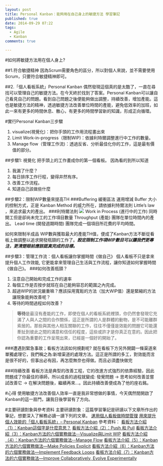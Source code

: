 ```yaml
---
layout: post
title: Personal Kanban：能夠用在自己身上的敏捷方法 學習筆記
published: true
date: 2014-09-29 07:22
tags:
  - Agile
  - Kanban
comments: true

---
```

#如何將敏捷方法用在個人身上?

##1.符合敏捷精神
因為Scrum需要角色的區分，所以對個人來說，並不需要使用Scrum，只要符合敏捷精神即可。

##2.「個人看板系統」Personal Kanban
偶然發現這個真的是太酷了，一直在尋找可以管理自己的敏捷方法。在今天終於找到了答案。Personal Kanban可以讓自己看見自己的問題。看到自己問題之後便能夠做出調整，持續改善，增加產能。這也是敏捷方法的精神，透過敏捷方法改善單位時間的產能，避免低效率的加班，如此一來有更多的時間休息、散心，有更多的時間學習新的知識，形成正向循環。

#實行Personal Kanban三步驟
1. visualize(視覺化)：把你手頭的工作用流程畫出來
2. Limit Work-in-progress（限制WIP)：依據利特爾調整進行中工作的數量。
3. Manage flow（管理工作流)：透過反省、分析最佳化你的工作，這是最有價值的部分。


##步驟1: 視覺化
把手頭上的工作畫成你的第一個看板。
因為看的到所以知道
1. 我漏了什麼？
2. 每日排序工作行程，變得井然有序。
3. 改善工作流程。
4. 知道自己該做些什麼

##步驟2：限制WIP數量來提高TH
###Buffering 緩衝區法
運用增減 Buffer 大小的控制方式，正是 Kanban Method 的威力所在，請依據利特爾法則 Little’s law ，來追求最大的產出。
###利特爾法則
![](https://lh4.googleusercontent.com/mLD54mGAOKQa0D2FpHbn_fJSBFkifnyfYXF0Qrg8Zws=w1753-h655-no)
Work in Process (進行中的工作) 同時開工但是卻尚未完工的工作項目數量
Throughput (產能) 團隊在單位時間內的產出。
Lead time (開發週期時間) 團隊完成一個項目所花費的平均時間。

如何來限制半成品 WIP數與獲取最大的產能TH值，便成了Kanban方法不斷從看板上做調整以追求開發瓶頸的工作了。***設定限制工作項WIP數目可以讓我們更專注，更清楚眼前應該認真完成的目標。***

##步驟3：管理工作流：個人看板讓你掌握時間《做自己》
個人看板不只是拿來提升個人工作效能, 它更能拿來管理自己生活與工作流程，讓你知道如何掌握時間《做自己》。
###如何改善瓶頸？
1. 注意自己開始和完成工作的速率
2. 每個工作是否按步就班在自己能夠容忍的範圍之內完成。
3. 超過WIP的狀況嚴重嘛？應該採用寬鬆的方法（加大WIP值）還是緊縮的方法讓現象能夠改善呢？
4. 等待的時間過程如何改善？

> **等待**是最沒有產能的工作，即使在個人的看板系統裡頭，你仍然會發現它充滿了人與人之間的合作關係，這正是所謂的人是群體的動物，是不可能離群索居的。那些與其他人相互關聯的工作，往往不僅僅是效能的問題它可能還牽扯到彼此之間的滿意和信任的程度，這些或許才是你真正在意的。因此把你認為重要的工作呈現出來，已經是一個好的開始了。

###遭遇到緊急事故；看板方法該如何規劃呢?
就在看板下方另外開闢一條渠道來單獨處理它，我們稱之為:新增渠道的處理方法。這正是所謂的多工，對效能而言是很不好的，但事出必有因，再怎麼無奈也得做。而且必須盡快做完

###持續改善
看板方法是典型的改善工程，它的改進方式強烈的依靠經驗，因此問題成了你最佳的導師，所以成長的過程就變成: 發覺問題 -> 思考如何改善並嘗試改善它 -> 在解決問題後，繼續再來…。因此持續改善便成為了他的座右銘。

#心得
使用敏捷方法改善個人效率一直是我非常想做的事情，今天偶然間開啟了Kanban的這一扇門，讓我日後學習有了方向。

#主要研讀對象與參考資料
主要研讀對象：這篇學習筆記是研讀以下文章所作出的筆記，想要深入了解務必讀一讀下列的文章。
[運用個人看板做時間管理](http://ruddyblog.wordpress.com/2014/09/21/%E9%81%8B%E7%94%A8%E5%80%8B%E4%BA%BA%E7%9C%8B%E6%9D%BF%E5%81%9A%E6%99%82%E9%96%93%E7%AE%A1%E7%90%86/)
[用來提升個人效能的「個人看板系統」– Personal Kanban](http://ruddyblog.wordpress.com/2014/08/25/%E7%94%A8%E4%BE%86%E6%8F%90%E5%8D%87%E5%80%8B%E4%BA%BA%E6%95%88%E8%83%BD%E7%9A%84%E3%80%8C%E5%80%8B%E4%BA%BA%E7%9C%8B%E6%9D%BF%E7%B3%BB%E7%B5%B1%E3%80%8D-personal-kanban/)
參考資料：
[看板方法介紹（1）：Kanban這個字是什麼意思？](http://teddy-chen-tw.blogspot.tw/2014/08/kanban.html)
[看板方法介紹（2）：Push 和 Pull](http://teddy-chen-tw.blogspot.tw/2014/08/2push-pull.html)
[看板方法介紹（3）：Kanban方法的六個實務做法--Visualize與Limit WIP](http://teddy-chen-tw.blogspot.tw/2014/08/3kanban-visualizelimit-wip.html)
[看板方法介紹（4）：Kanban方法的六個實務做法--Manage Flow](http://teddy-chen-tw.blogspot.tw/2014/08/4kanban-manage-flow.html)
[看板方法介紹（5）：Kanban方法的六個實務做法—Make Policies Explicit](http://teddy-chen-tw.blogspot.tw/2014/08/5kanbanmake-policies-explicit.html)
[看板方法介紹（6）：Kanban方法的六個實務做法—Implement Feedback Loops](http://teddy-chen-tw.blogspot.tw/2014/08/6kanbanimplement-feedback-loops.html)
[看板方法介紹（7）：Kanban方法的六個實務做法—Improve Collaboratively, Evolve Experimentally](http://teddy-chen-tw.blogspot.tw/2014/08/7kanbanimprove-collaboratively-evolve.html)
